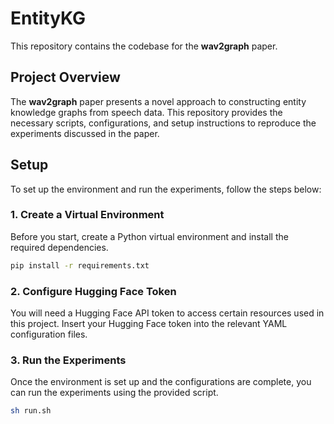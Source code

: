 # EntityKG

This repository contains the codebase for the **wav2graph** paper. 

## Project Overview

The **wav2graph** paper presents a novel approach to constructing entity knowledge graphs from speech data. This repository provides the necessary scripts, configurations, and setup instructions to reproduce the experiments discussed in the paper.

## Setup

To set up the environment and run the experiments, follow the steps below:

### 1. Create a Virtual Environment

Before you start, create a Python virtual environment and install the required dependencies.

```bash
pip install -r requirements.txt
```

### 2. Configure Hugging Face Token

You will need a Hugging Face API token to access certain resources used in this project. Insert your Hugging Face token into the relevant YAML configuration files.

### 3. Run the Experiments

Once the environment is set up and the configurations are complete, you can run the experiments using the provided script.

```bash
sh run.sh
```
